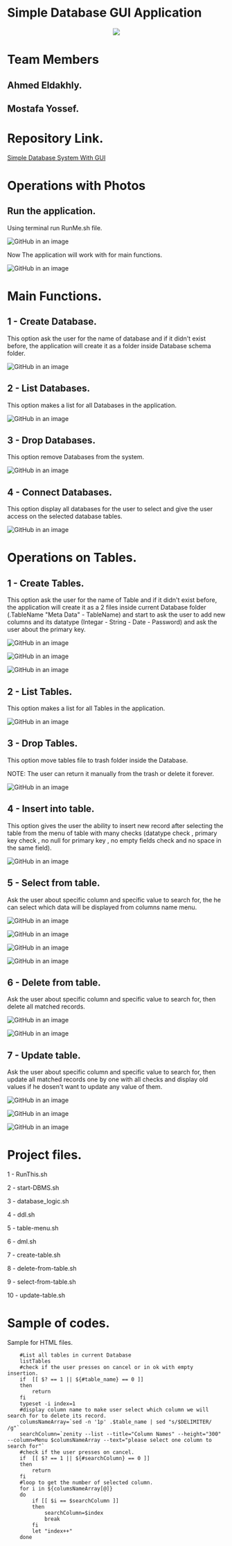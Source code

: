 # Simple Database GUI Application

<p align="center">

<img src="ReadMe-Photos/Logo.png">

</p>


# Team Members

## Ahmed Eldakhly.
## Mostafa Yossef.
            
#

# Repository Link.
[Simple Database System With GUI](https://github.com/Ahmed-Eldakhly/Sample-Database-Apllication-Bash-Script_GUI.git)

#

# Operations with Photos

## Run the application.
Using terminal run RunMe.sh file.

![GitHub in an image](ReadMe-Photos/RunMe.png)

Now The application will work with for main functions.

![GitHub in an image](ReadMe-Photos/StartMenu.png)

#

# Main Functions.

## 1 - Create Database.
This option ask the user for the name of database and if it didn't exist before, the application will create it as a folder inside Database schema folder.

![GitHub in an image](ReadMe-Photos/CreateDatabase.png)

## 2 - List Databases.
This option makes a list for all Databases in the application.

![GitHub in an image](ReadMe-Photos/ListDatabases.png)


## 3 - Drop Databases.
This option remove Databases from the system.

![GitHub in an image](ReadMe-Photos/ListDatabases.png)

## 4 - Connect Databases.
This option display all databases for the user to select and give the user access on the selected database tables.

![GitHub in an image](ReadMe-Photos/TableMenu.png)

#

# Operations on Tables.

## 1 - Create Tables.
This option ask the user for the name of Table and if it didn't exist before, the application will create it as a 2 files inside current Database folder (.TableName "Meta Data" - TableName) and start to ask the user to add new columns and its datatype (Integar - String - Date - Password) and ask the user about the primary key.

![GitHub in an image](ReadMe-Photos/CreatColumns.png) 

![GitHub in an image](ReadMe-Photos/SelectDatatype.png)

![GitHub in an image](ReadMe-Photos/AskPrimaryKey.png)

## 2 - List Tables.
This option makes a list for all Tables in the application.

![GitHub in an image](ReadMe-Photos/ListTables.png)


## 3 - Drop Tables.
This option move tables file to trash folder inside the Database. 

NOTE: The user can return it manually from the trash or delete it forever.

![GitHub in an image](ReadMe-Photos/ListDatabases.png)

## 4 - Insert into table.
This option gives the user the ability to insert new record after selecting the table from the menu of table with many checks (datatype check , primary key check , no null for primary key , no empty fields check and no space in the same field).

![GitHub in an image](ReadMe-Photos/InsertData.png)


## 5 - Select from table.
Ask the user about specific column and specific value to search for, the he can select which data will be displayed from columns name menu.

![GitHub in an image](ReadMe-Photos/SelectColumnToSearch.png)

![GitHub in an image](ReadMe-Photos/InsertDataToSearch.png)

![GitHub in an image](ReadMe-Photos/SelectColumnsToDisplay.png)

![GitHub in an image](ReadMe-Photos/SelectResult.png)


## 6 - Delete from table.
Ask the user about specific column and specific value to search for, then delete all matched records.

![GitHub in an image](ReadMe-Photos/SelectColumnToSearch.png)

![GitHub in an image](ReadMe-Photos/InsertDataToSearch.png)


## 7 - Update table.
Ask the user about specific column and specific value to search for, then update all matched records one by one with all checks and display old values if he dosen't want to update any value of them.

![GitHub in an image](ReadMe-Photos/SelectColumnToSearch.png)

![GitHub in an image](ReadMe-Photos/InsertDataToSearch.png)

![GitHub in an image](ReadMe-Photos/Update.png)

#

# Project files.

1 - RunThis.sh

2 - start-DBMS.sh

3 - database_logic.sh

4 - ddl.sh

5 - table-menu.sh

6 - dml.sh

7 - create-table.sh

8 - delete-from-table.sh

9 - select-from-table.sh

10 - update-table.sh

# 

# Sample of codes.
Sample for HTML files.
```
	#List all tables in current Database
	listTables
	#check if the user presses on cancel or in ok with empty insertion.
	if  [[ $? == 1 || ${#table_name} == 0 ]]
	then
		return
	fi
	typeset -i index=1
	#display column name to make user select which column we will search for to delete its record.
	columsNameArray=`sed -n '1p' .$table_name | sed "s/$DELIMITER/ /g"`
	searchColumn=`zenity --list --title="Column Names" --height="300" --column=Menu $columsNameArray --text="please select one column to search for"`
	#check if the user presses on cancel.
	if  [[ $? == 1 || ${#searchColumn} == 0 ]]
	then
		return
	fi
	#loop to get the number of selected column.
 	for i in ${columsNameArray[@]}
	do
		if [[ $i == $searchColumn ]]
		then
			searchColumn=$index
			break
		fi
		let "index++"
	done
```

#

